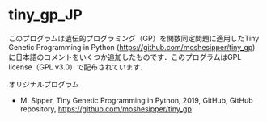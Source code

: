 # tiny_gp_JP

このプログラムは遺伝的プログラミング（GP）を関数同定問題に適用したTiny Genetic Programming in Python (https://github.com/moshesipper/tiny_gp) に日本語のコメントをいくつか追加したものです．このプログラムはGPL license（GPL v3.0）で配布されています．

オリジナルプログラム
- M. Sipper, Tiny Genetic Programming in Python, 2019, GitHub, GitHub repository, https://github.com/moshesipper/tiny_gp

